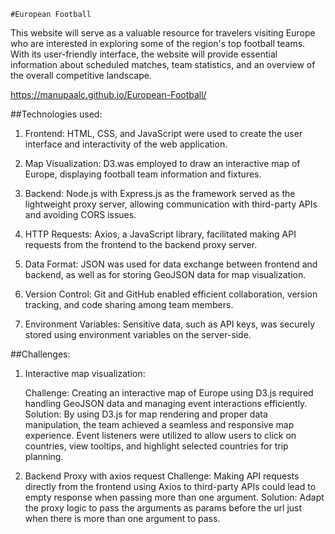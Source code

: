     #European Football

This website will serve as a valuable resource for travelers visiting Europe who are interested in exploring some of the region's top football teams. With its user-friendly interface, the website will provide essential information about scheduled matches, team statistics, and an overview of the overall competitive landscape.

https://manupaalc.github.io/European-Football/

##Technologies used:

1.  Frontend: HTML, CSS, and JavaScript were used to create the user interface and interactivity of the web         application.

2.  Map Visualization: D3.was employed to draw an interactive map of Europe, displaying football team information and fixtures.

3.  Backend: Node.js with Express.js as the framework served as the lightweight proxy server, allowing communication with third-party APIs and avoiding CORS issues.

4.  HTTP Requests: Axios, a JavaScript library, facilitated making API requests from the frontend to the backend proxy server.

5.  Data Format: JSON was used for data exchange between frontend and backend, as well as for storing GeoJSON data for map visualization.

6.  Version Control: Git and GitHub enabled efficient collaboration, version tracking, and code sharing among team members.

7.  Environment Variables: Sensitive data, such as API keys, was securely stored using environment variables on the server-side.

##Challenges:

1.  Interactive map visualization:

    Challenge: Creating an interactive map of Europe using D3.js required handling GeoJSON data and managing event interactions efficiently.
    Solution: By using D3.js for map rendering and proper data manipulation, the team achieved a seamless and responsive map experience. Event listeners were utilized to allow users to click on countries, view tooltips, and highlight selected countries for trip planning.

2.  Backend Proxy with axios request
    Challenge: Making API requests directly from the frontend using Axios to third-party APIs could lead to empty response when passing more than one argument.
    Solution: Adapt the proxy logic to pass the arguments as params before the url just when there is more than one argument to pass.

